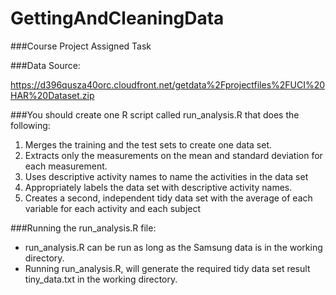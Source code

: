 # GettingAndCleaningData

###Course Project Assigned Task

###Data Source:

https://d396qusza40orc.cloudfront.net/getdata%2Fprojectfiles%2FUCI%20HAR%20Dataset.zip

###You should create one R script called run_analysis.R that does the following:

1. Merges the training and the test sets to create one data set.
2. Extracts only the measurements on the mean and standard deviation for each measurement.
3. Uses descriptive activity names to name the activities in the data set
4. Appropriately labels the data set with descriptive activity names.
5. Creates a second, independent tidy data set with the average of each variable for each activity and each subject

###Running the run_analysis.R file:

* run_analysis.R can be run as long as the Samsung data is in the working directory.
* Running run_analysis.R, will generate the required tidy data set result tiny_data.txt in the working directory.
